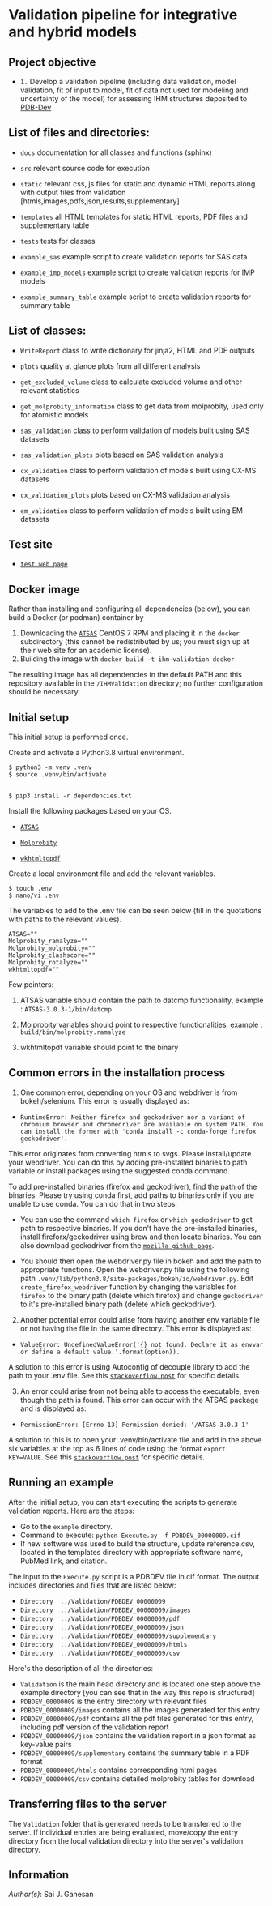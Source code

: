 # Validation pipeline for integrative and hybrid models

## Project objective 
- `1.` Develop a validation pipeline (including data validation, model validation, fit of input to model, fit of data not used for modeling and uncertainty of the model) for assessing IHM structures deposited to [PDB-Dev](https://pdb-dev.wwpdb.org/index.html)

## List of files and directories:
- `docs` documentation for all classes and functions (sphinx)

- `src`  relevant source code for execution

- `static`  relevant css, js files for static and dynamic HTML reports along with output files from validation [htmls,images,pdfs,json,results,supplementary]

- `templates`  all HTML templates for static HTML reports, PDF files and supplementary table

- `tests`  tests for classes

- `example_sas`  example script to create validation reports for SAS data

- `example_imp_models`  example script to create validation reports for IMP models

- `example_summary_table`  example script to create validation reports for summary table 


## List of classes:

- `WriteReport`  class to write dictionary for jinja2, HTML and PDF outputs

- `plots`  quality at glance plots from all different analysis

- `get_excluded_volume` class to calculate excluded volume and other relevant statistics   

- `get_molprobity_information` class to get data from molprobity, used only for atomistic models

- `sas_validation` class to perform validation of models built using SAS datasets

- `sas_validation_plots` plots based on SAS validation analysis

- `cx_validation`  class to perform validation of models built using CX-MS datasets  

- `cx_validation_plots`  plots based on CX-MS validation analysis  

- `em_validation`  class to perform validation of models built using EM datasets

## Test site
- [`test web page`](https://modbase.compbio.ucsf.edu/pdbdev-test/home/) 

## Docker image

Rather than installing and configuring all dependencies (below), you can
build a Docker (or podman) container by

1. Downloading the [`ATSAS`](https://www.embl-hamburg.de/biosaxs/download.html)    CentOS 7 RPM and placing it in the `docker` subdirectory (this cannot be
   redistributed by us; you must sign up at their web site for an academic
   license).
2. Building the image with `docker build -t ihm-validation docker`

The resulting image has all dependencies in the default PATH and this
repository available in the `/IHMValidation` directory; no further configuration
should be necessary.

## Initial setup 

This initial setup is performed once.

Create and activate a Python3.8 virtual environment.


    $ python3 -m venv .venv
    $ source .venv/bin/activate


    $ pip3 install -r dependencies.txt

Install the following packages based on your OS.

- [`ATSAS`](https://www.embl-hamburg.de/biosaxs/download.html) 

- [`Molprobity`](https://github.com/rlabduke/MolProbity) 

- [`wkhtmltopdf`](https://wkhtmltopdf.org/) 

Create a local environment file and add the relevant variables.

    $ touch .env
    $ nano/vi .env

The variables to add to the .env file can be seen below (fill in the quotations with paths to the relevant values).

    ATSAS="" 
    Molprobity_ramalyze=""
    Molprobity_molprobity=""
    Molprobity_clashscore=""
    Molprobity_rotalyze=""
    wkhtmltopdf=""

Few pointers:
1. ATSAS variable should contain the path to datcmp functionality, example : `ATSAS-3.0.3-1/bin/datcmp`

2. Molprobity variables should point to respective functionalities, example : `build/bin/molprobity.ramalyze`

3. wkhtmltopdf variable should point to the binary

## Common errors in the installation process

1. One common error, depending on your OS and webdriver is from bokeh/selenium. This error is usually displayed as:

- `RuntimeError: Neither firefox and geckodriver nor a variant of chromium browser and chromedriver are available on system PATH. You can install the former with 'conda install -c conda-forge firefox geckodriver'.` 

This error originates from converting htmls to svgs. Please install/update your webdriver. You can do this by adding pre-installed binaries to path variable or install packages using the suggested conda command. 

To add pre-installed binaries (firefox and geckodriver), find the path of the binaries. Please try using conda first, add paths to binaries only if you are unable to use conda. You can do that in two steps:

- You can use the command `which firefox` or `which geckodriver` to get path to respective binaries. If you don't have the pre-installed binaries, install fireforx/geckodriver using brew and then locate binaries. You can also download geckodriver from the [`mozilla github page`](https://github.com/mozilla/geckodriver/releases). 

- You should then open the webdriver.py file in bokeh and add the path to appropriate functions. Open the webdriver.py file using the following path `.venv/lib/python3.8/site-packages/bokeh/io/webdriver.py`. Edit `create_firefox_webdriver` function by changing the variables for `firefox` to the binary path (delete which firefox) and change `geckodriver` to it's pre-installed binary path (delete which geckodriver). 

2. Another potential error could arise from having another env variable file or not having the file in the same directory. This error is displayed as:

- `ValueError: UndefinedValueError('{} not found. Declare it as envvar or define a default value.'.format(option)).` 

A solution to this error is using Autoconfig of decouple library to add the path to your .env file. See this [`stackoverflow post`](https://stackoverflow.com/questions/43570838/how-do-you-use-python-decouple-to-load-a-env-file-outside-the-expected-paths) for specific details.

3. An error could arise from not being able to access the executable, even though the path is found. This error can occur with the ATSAS package and is displayed as: 

- `PermissionError: [Errno 13] Permission denied: '/ATSAS-3.0.3-1'` 

A solution to this is to open your .venv/bin/activate file and add in the above six variables at the top as 6 lines of code using the format `export KEY=VALUE`. See this [`stackoverflow post`](https://stackoverflow.com/questions/9554087/setting-an-environment-variable-in-virtualenv) for specific details.

## Running an example

After the initial setup, you can start executing the scripts to generate validation reports. Here are the steps: 

- Go to the `example` directory.
- Command to execute: `python Execute.py -f PDBDEV_00000009.cif`
- If new software was used to build the structure, update reference.csv, located in the templates directory with appropriate software name, PubMed link, and citation.

The input to the `Execute.py` script is a PDBDEV file in cif format. The output includes directories and files that are listed below:

- `Directory  ../Validation/PDBDEV_00000009`
- `Directory  ../Validation/PDBDEV_00000009/images` 
- `Directory  ../Validation/PDBDEV_00000009/pdf  `
- `Directory  ../Validation/PDBDEV_00000009/json `
- `Directory  ../Validation/PDBDEV_00000009/supplementary  `
- `Directory  ../Validation/PDBDEV_00000009/htmls  `
- `Directory  ../Validation/PDBDEV_00000009/csv `

Here's the description of all the directories:

- `Validation` is the main head directory and is located one step above the example directory [you can see that in the way this repo is structured]
- `PDBDEV_00000009` is the entry directory with relevant files 
- `PDBDEV_00000009/images` contains all the images generated for this entry
- `PDBDEV_00000009/pdf` contains all the pdf files generated for this entry, including pdf version of the validation report 
- `PDBDEV_00000009/json` contains the validation report in a json format as key-value pairs 
- `PDBDEV_00000009/supplementary` contains the summary table in a PDF format
- `PDBDEV_00000009/htmls` contains corresponding html pages 
- `PDBDEV_00000009/csv` contains detailed molprobity tables for download 

## Transferring files to the server

The `Validation` folder that is generated needs to be transferred to the server.
If individual entries are being evaluated, move/copy the entry directory from the local validation directory into the server's validation directory.

## Information

_Author(s)_: Sai J. Ganesan


